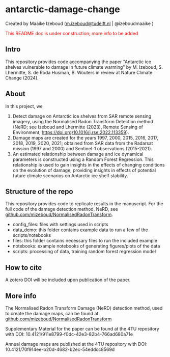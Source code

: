 # antarctic-damage-change
Created by Maaike Izeboud (m.izeboud@tudelft.nl | @izeboudmaaike )

<span style="color: red;">
This README doc is under construction; more info to be added
</span>

## Intro
This repository provides code accompanying the paper "Antarctic ice shelves vulnerable to damage in future climate warming" by M. Izeboud, S. Lhermitte, S. de Roda Husman, B. Wouters in review at Nature Climate Change (2024).

## About
In this project, we
1. Detect damage on Antarctic ice shelves from SAR remote sensing imagery, using the Normalised Radon Transform Detection method (NeRD; see Izeboud and Lhermitte (2023), Remote Sensing of Environment, https://doi.org/10.1016/j.rse.2022.113359).
2. Damage maps are created for the years 1997, 2000, 2015, 2016, 2017, 2018, 2019, 2020, 2021; obtained from SAR data from the Radarsat mission (1997 and 2000) and Sentinel-1 observations (2015-2021).
3. An estimated relationship between damage and ice dynamical parameters is constructed using a Random Forest Regression. This relationship is used to gain insights in the effects of changing conditions on the evolution of damage, providing insights in effects of potential future climate scenarios on Antarctic ice shelf stability.

## Structure of the repo
This repository provides code to replicate results in the manuscript.
For the full code of the damage detection method, NeRD, see [github.com/mizeboud/NormalisedRadonTransform](https://github.com/mizeboud/NormalisedRadonTransform).

- config_files: files with settings used in scripts
- data_demo: this folder contains example data to run a few of the scripts/notebooks
- files: this folder contains necessary files to run the included example
- notebooks: example notebooks of generating figures/plots of the data
- scripts: processing of data, training random forest regression model


## How to cite
A zotero DOI will be included upon publication of the paper.

## More info

The Normalised Radon Transform Damage (NeRD) detection method, used to create the damage maps, can be found at  [github.com/mizeboud/NormalisedRadonTransform](https://github.com/mizeboud/NormalisedRadonTransform)

Supplementary Material for the paper can be found at the 4TU repository with DOI: 10.4121/911e8799-f0dc-42e3-82b4-766ad680a71e

Annual damage maps are published at the 4TU repository with DOI: 10.4121/70f914ee-b20d-4682-b2ec-54eddcc8569d
